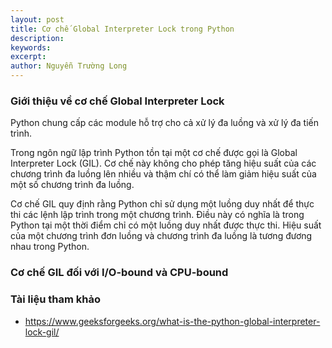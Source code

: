 ```yaml
---
layout: post
title: Cơ chế Global Interpreter Lock trong Python
description: 
keywords:
excerpt:
author: Nguyễn Trường Long
---
```


### Giới thiệu về cơ chế Global Interpreter Lock

Python chung cấp các module hỗ trợ cho cả xử lý đa luồng và xử lý đa tiến trình.

Trong ngôn ngữ lập trình Python tồn tại một cơ chế được gọi là Global Interpreter Lock (GIL). Cơ chế này không cho phép tăng hiệu suất của các chương trình đa luồng lên nhiều và thậm chí có thể làm giảm hiệu suất của một số chương trình đa luồng.

Cơ chế GIL quy định rằng Python chỉ sử dụng một luồng duy nhất để thực thi các lệnh lập trình trong một chương trình. Điều này có nghĩa là trong Python tại một thời điểm chỉ có một luồng duy nhất được thực thi. Hiệu suất của một chương trình đơn luồng và chương trình đa luồng là tương đương nhau trong Python.

### Cơ chế GIL đối với I/O-bound và CPU-bound

### Tài liệu tham khảo

* <a href="https://www.geeksforgeeks.org/what-is-the-python-global-interpreter-lock-gil/" target="_blank">https://www.geeksforgeeks.org/what-is-the-python-global-interpreter-lock-gil/</a>
